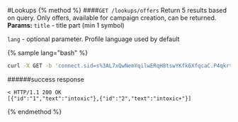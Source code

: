 #Lookups
{% method %}
####`GET /lookups/offers`
Return 5 results based on query. Only offers, available for campaign creation, can be returned.
**Params:**
`title` - title part (min 1 symbol)

`lang` - optional parameter. Profile language used by default

{% sample lang="bash" %}
```bash
curl -X GET -b 'connect.sid=s%3AL7xQwNemYqilwERqH8tswYKfk6XfqcaC.P4qkrt3mUix3Dw6A2ze7Z9phswc%2FHIKqGYZ4YJyLYE0' -v http://dashboard.everad.com/v2/lookups/offers?title=intox
```
######success response
```
< HTTP/1.1 200 OK
[{"id":"1","text":"intoxic"},{"id":"2","text":"intoxic+"}]
```

{% endmethod %}

